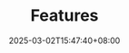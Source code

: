 ---
weight: 999
title: "Features"
description: ""
icon: "article"
date: "2025-03-02T15:47:40+08:00"
lastmod: "2025-03-02T15:47:40+08:00"
draft: true
toc: true
---